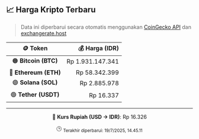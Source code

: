

<!-- HARGA_KRIPTO -->
## 📈 Harga Kripto Terbaru

> Data ini diperbarui secara otomatis menggunakan [CoinGecko API](https://www.coingecko.com/) dan [exchangerate.host](https://exchangerate.host/)

<div align="center">

| 🪙 Token | 💰 Harga (IDR) |
|:------:|---------------:|
| 🟠 **Bitcoin (BTC)**   | Rp 1.931.147.341 |
| 🔵 **Ethereum (ETH)**  | Rp 58.342.399 |
| 🟣 **Solana (SOL)**    | Rp 2.885.978 |
| 🟢 **Tether (USDT)**   | Rp 16.337 |

---

💱 **Kurs Rupiah (USD → IDR)**: Rp 16.326

🕒 <sub>Terakhir diperbarui: 19/7/2025, 14.45.11</sub>

</div>
<!-- /HARGA_KRIPTO -->